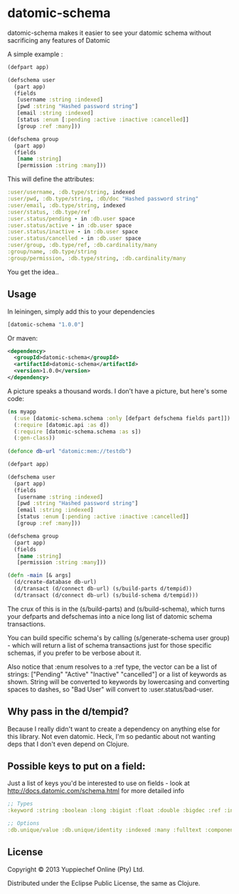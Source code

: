 # datomic-schema

datomic-schema makes it easier to see your datomic schema without sacrificing any features of Datomic

A simple example :

```clojure
(defpart app)

(defschema user
  (part app)
  (fields
   [username :string :indexed]
   [pwd :string "Hashed password string"]
   [email :string :indexed]
   [status :enum [:pending :active :inactive :cancelled]]
   [group :ref :many]))

(defschema group
  (part app)
  (fields
   [name :string]
   [permission :string :many]))
```

This will define the attributes:

```clojure
:user/username, :db.type/string, indexed
:user/pwd, :db.type/string, :db/doc "Hashed password string"
:user/email, :db.type/string, indexed
:user/status, :db.type/ref
:user.status/pending - in :db.user space
:user.status/active - in :db.user space
:user.status/inactive - in :db.user space
:user.status/cancelled - in :db.user space
:user/group, :db.type/ref, :db.cardinality/many
:group/name, :db.type/string
:group/permission, :db.type/string, :db.cardinality/many
```

You get the idea..

## Usage

In leiningen, simply add this to your dependencies

```clojure
[datomic-schema "1.0.0"]
```

Or maven:
```xml
<dependency>
  <groupId>datomic-schema</groupId>
  <artifactId>datomic-schema</artifactId>
  <version>1.0.0</version>
</dependency>
```

A picture speaks a thousand words. I don't have a picture, but here's some code:

```clojure
(ns myapp
  (:use [datomic-schema.schema :only [defpart defschema fields part]])
  (:require [datomic.api :as d])
  (:require [datomic-schema.schema :as s])
  (:gen-class))
  
(defonce db-url "datomic:mem://testdb")

(defpart app)

(defschema user
  (part app)
  (fields
   [username :string :indexed]
   [pwd :string "Hashed password string"]
   [email :string :indexed]
   [status :enum [:pending :active :inactive :cancelled]]
   [group :ref :many]))

(defschema group
  (part app)
  (fields
   [name :string]
   [permission :string :many]))

(defn -main [& args]
  (d/create-database db-url)
  (d/transact (d/connect db-url) (s/build-parts d/tempid))
  (d/transact (d/connect db-url) (s/build-schema d/tempid)))
```

The crux of this is in the (s/build-parts) and (s/build-schema), which turns your defparts and defschemas into a nice long list of datomic schema transactions.

You can build specific schema's by calling (s/generate-schema user group) - which will return a list of schema transactions just for those specific schemas, if you prefer to be verbose about it.

Also notice that :enum resolves to a :ref type, the vector can be a list of strings: ["Pending" "Active" "Inactive" "cancelled"] or a list of keywords as shown. String will be converted to keywords by lowercasing and converting spaces to dashes, so "Bad User" will convert to :user.status/bad-user.

## Why pass in the d/tempid?

Because I really didn't want to create a dependency on anything else for this library. Not even datomic. Heck, I'm so pedantic about not wanting deps that I don't even depend on Clojure.

## Possible keys to put on a field:

Just a list of keys you'd be interested to use on fields - look at http://docs.datomic.com/schema.html for more detailed info

```clojure
;; Types
:keyword :string :boolean :long :bigint :float :double :bigdec :ref :instant :uuid :uri :bytes :enum

;; Options
:db.unique/value :db.unique/identity :indexed :many :fulltext :component :nohistory "Some doc string" [:arbitrary "Enum" :values]
```

## License

Copyright © 2013 Yuppiechef Online (Pty) Ltd.

Distributed under the Eclipse Public License, the same as Clojure.
